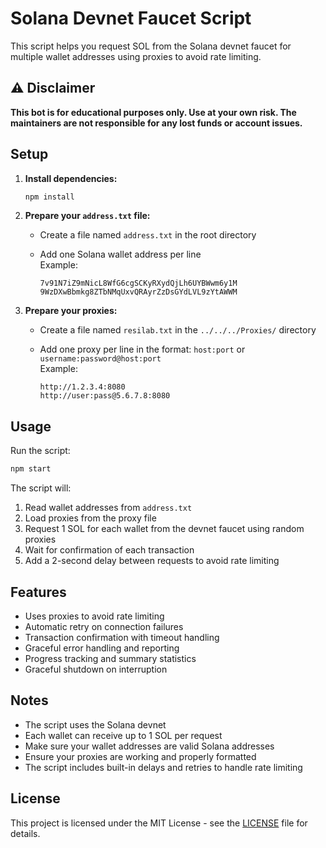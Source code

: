 # Solana Devnet Faucet Script

This script helps you request SOL from the Solana devnet faucet for multiple wallet addresses using proxies to avoid rate limiting.

## ⚠️ Disclaimer

**This bot is for educational purposes only. Use at your own risk. The maintainers are not responsible for any lost funds or account issues.**

## Setup

1. **Install dependencies:**

   ```bash
   npm install
   ```

2. **Prepare your `address.txt` file:**
   - Create a file named `address.txt` in the root directory
   - Add one Solana wallet address per line  
     Example:

     ```
     7v91N7iZ9mNicL8WfG6cgSCKyRXydQjLh6UYBWwm6y1M
     9WzDXwBbmkg8ZTbNMqUxvQRAyrZzDsGYdLVL9zYtAWWM
     ```

3. **Prepare your proxies:**
   - Create a file named `resilab.txt` in the `../../../Proxies/` directory
   - Add one proxy per line in the format: `host:port` or `username:password@host:port`  
     Example:

     ```
     http://1.2.3.4:8080
     http://user:pass@5.6.7.8:8080
     ```

## Usage

Run the script:

```bash
npm start
```

The script will:
1. Read wallet addresses from `address.txt`
2. Load proxies from the proxy file
3. Request 1 SOL for each wallet from the devnet faucet using random proxies
4. Wait for confirmation of each transaction
5. Add a 2-second delay between requests to avoid rate limiting

## Features

- Uses proxies to avoid rate limiting
- Automatic retry on connection failures
- Transaction confirmation with timeout handling
- Graceful error handling and reporting
- Progress tracking and summary statistics
- Graceful shutdown on interruption

## Notes

- The script uses the Solana devnet
- Each wallet can receive up to 1 SOL per request
- Make sure your wallet addresses are valid Solana addresses
- Ensure your proxies are working and properly formatted
- The script includes built-in delays and retries to handle rate limiting

## License

This project is licensed under the MIT License - see the [LICENSE](LICENSE) file for details.
